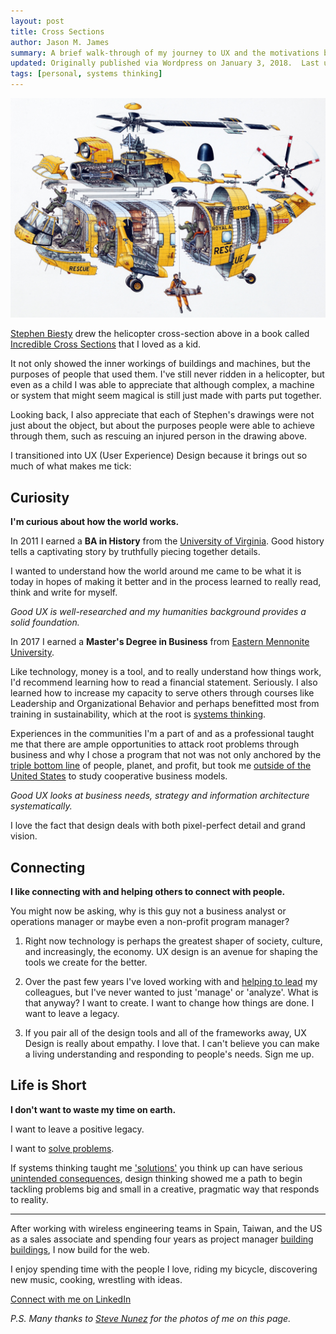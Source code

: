 ```yaml
---
layout: post
title: Cross Sections
author: Jason M. James
summary: A brief walk-through of my journey to UX and the motivations behind my story.
updated: Originally published via Wordpress on January 3, 2018.  Last updated November 16, 2019.
tags: [personal, systems thinking]
---
```


![img](/assets/images/stephenbiesty_bigrescuehelicopter.jpg)<!--{:class="img-responsive"}-->

[Stephen Biesty](http://www.stephenbiesty.co.uk/work.html) drew the helicopter cross-section above in a book called [Incredible Cross Sections](https://www.amazon.com/Stephen-Biestys-Incredible-Cross-Sections-Richard/dp/0679814116) that I loved as a kid.

It not only showed the inner workings of buildings and machines, but the purposes of people that used them. I've still never ridden in a helicopter, but even as a child I was able to appreciate that although complex, a machine or system that might seem magical is still just made with parts put together.

Looking back, I also appreciate that each of Stephen's drawings were not just about the object, but about the purposes people were able to achieve through them, such as rescuing an injured person in the drawing above.

I transitioned into UX (User Experience) Design because it brings out so much of what makes me tick:

## Curiosity

**I'm curious about how the world works.**

In 2011 I earned a **BA in History** from the [University of Virginia](http://www.virginia.edu/). Good history tells a captivating story by truthfully piecing together details.

I wanted to understand how the world around me came to be what it is today in hopes of making it better and in the process learned to really read, think and write for myself.

*Good UX is well-researched and my humanities background provides a solid foundation.*

In 2017 I earned a **Master's Degree in Business** from [Eastern Mennonite University](http://collaborativemba.org/).

Like technology, money is a tool, and to really understand how things work, I'd recommend learning how to read a financial statement. Seriously. I also learned how to increase my capacity to serve others through courses like Leadership and Organizational Behavior and perhaps benefitted most from training in sustainability, which at the root is [systems thinking](http://wtf.tw/ref/meadows.pdf).

Experiences in the communities I'm a part of and as a professional taught me that there are ample opportunities to attack root problems through business and why I chose a program that not was not only anchored by the [triple bottom line](http://www.economist.com/node/14301663) of people, planet, and profit, but took me [outside of the United States](http://www.coopeatenas.com/) to study cooperative business models.

*Good UX looks at business needs, strategy and information architecture systematically.*

I love the fact that design deals with both pixel-perfect detail and grand vision.

## Connecting

**I like connecting with and helping others to connect with people.**

You might now be asking, why is this guy not a business analyst or operations manager or maybe even a non-profit program manager?

1. Right now technology is perhaps the greatest shaper of society, culture, and increasingly, the economy. UX design is an avenue for shaping the tools we create for the better.

2. Over the past few years I've loved working with and [helping to lead](https://www.greenleaf.org/what-is-servant-leadership/) my colleagues, but I've never wanted to just 'manage' or 'analyze'. What is that anyway? I want to create. I want to change how things are done. I want to leave a legacy.

3. If you pair all of the design tools and all of the frameworks away, UX Design is really about empathy. I love that. I can't believe you can make a living understanding and responding to people's needs. Sign me up.

## Life is Short

**I don't want to waste my time on earth.**

I want to leave a positive legacy.

I want to [solve problems](https://ssir.org/articles/entry/wicked_problems_problems_worth_solving).

If systems thinking taught me ['solutions'](https://medium.com/disruptive-design/problem-solving-desperately-needs-systems-thinking-607d34e4fc80) you think up can have serious [unintended consequences](https://www.futurelearn.com/courses/systems-thinking-complexity/0/steps/20396), design thinking showed me a path to begin tackling problems big and small in a creative, pragmatic way that responds to reality.

***

After working with wireless engineering teams in Spain, Taiwan, and the US as a sales associate and spending four years as project manager [building buildings](http://jasonmjam.es/portfolio-2/my-work-before-ux/), I now build for the web.

I enjoy spending time with the people I love, riding my bicycle, discovering new music, cooking, wrestling with ideas.

[Connect with me on LinkedIn](https://www.linkedin.com/in/jas0nmjames/)

*P.S. Many thanks to [Steve Nunez](https://www.linkedin.com/in/steve-nunez/) for the photos of me on this page.*
